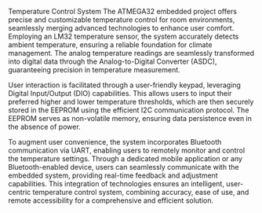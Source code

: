 Temperature Control System 
The ATMEGA32 embedded project offers precise and customizable temperature control for room environments, seamlessly merging advanced technologies to enhance user comfort. 
Employing an LM32 temperature sensor, the system accurately detects ambient temperature, ensuring a reliable foundation for climate management. 
The analog temperature readings are seamlessly transformed into digital data through the Analog-to-Digital Converter (ASDC), guaranteeing precision in temperature measurement.

User interaction is facilitated through a user-friendly keypad, leveraging Digital Input/Output (DIO) capabilities. This allows users to input their preferred higher and lower temperature thresholds, which are then securely stored in the EEPROM using the efficient I2C communication protocol. 
The EEPROM serves as non-volatile memory, ensuring data persistence even in the absence of power.

To augment user convenience, the system incorporates Bluetooth communication via UART, enabling users to remotely monitor and control the temperature settings. Through a dedicated mobile application or any Bluetooth-enabled device, users can seamlessly communicate with the embedded system, providing real-time feedback and adjustment capabilities.
This integration of technologies ensures an intelligent, user-centric temperature control system, combining accuracy, ease of use, and remote accessibility for a comprehensive and efficient solution.
